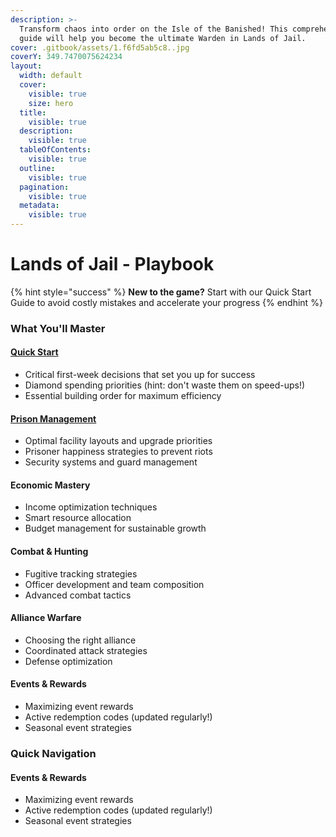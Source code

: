 ```yaml
---
description: >-
  Transform chaos into order on the Isle of the Banished! This comprehensive
  guide will help you become the ultimate Warden in Lands of Jail.
cover: .gitbook/assets/1.f6fd5ab5c8..jpg
coverY: 349.7470075624234
layout:
  width: default
  cover:
    visible: true
    size: hero
  title:
    visible: true
  description:
    visible: true
  tableOfContents:
    visible: true
  outline:
    visible: true
  pagination:
    visible: true
  metadata:
    visible: true
---
```


# Lands of Jail - Playbook

{% hint style="success" %}
**New to the game?** Start with our Quick Start Guide to avoid costly mistakes and accelerate your progress
{% endhint %}

### What You'll Master

#### [**Quick Start** ](lands-of-jail-playbook/quick-start.md)

* Critical first-week decisions that set you up for success
* Diamond spending priorities (hint: don't waste them on speed-ups!)
* Essential building order for maximum efficiency

#### &#x20;[**Prison Management**](lands-of-jail-playbook/prison-management.md)

* Optimal facility layouts and upgrade priorities
* Prisoner happiness strategies to prevent riots
* Security systems and guard management

#### **Economic Mastery**

* Income optimization techniques
* Smart resource allocation
* Budget management for sustainable growth

#### **Combat & Hunting**

* Fugitive tracking strategies
* Officer development and team composition
* Advanced combat tactics

#### **Alliance Warfare**

* Choosing the right alliance
* Coordinated attack strategies
* Defense optimization

#### &#x20;**Events & Rewards**

* Maximizing event rewards
* Active redemption codes (updated regularly!)
* Seasonal event strategies



### Quick Navigation

#### **Events & Rewards**

* Maximizing event rewards
* Active redemption codes (updated regularly!)
* Seasonal event strategies

###
